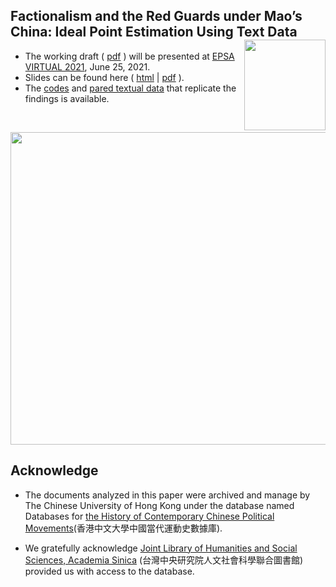 
## Factionalism and the Red Guards under Mao’s China: Ideal Point Estimation Using Text Data <img src="https://avatars3.githubusercontent.com/u/77121644?s=400&u=49ca6038b83b629a86d391bb2e4d19f8995918a5&v=4" width="130" height= 145 align="right" /> <br />  


- The working draft ( [pdf](https://raw.githack.com/davidycliao/redgaurds/master/paper/Factionalism_and_the_Red_Guards.pdf) ) will be presented at [EPSA VIRTUAL 2021](https://coms.events/epsa2021/data/sessions/en/session_131.html), June 25, 2021.
- Slides can be found here ( [html](https://raw.githack.com/davidycliao/redgaurds/master/slides/slides.html) | [pdf](https://raw.githack.com/davidycliao/redgaurds/master/slides/slides.pdf) ).
- The [codes]() and [pared textual data]() that replicate the findings is available. 
<br />


<p align="center">
  <img width="700" height="500" src="https://raw.githack.com/davidycliao/redgaurds/master/paper/poster.png" >
</p>





## Acknowledge 

- The documents analyzed in this paper were archived and manage by The Chinese University of Hong Kong under the database named Databases for [the History of Contemporary Chinese Political Movements](http://ccrd.usc.cuhk.edu.hk/Default.aspx?msg=%25u6ca1%25u6709%25u8ba2%25u9605%25uff0c%25u6b22%25u8fce%25u8ba2%25u9605%25uff01)(香港中文大學中國當代運動史數據庫).

-  We gratefully acknowledge [Joint Library of Humanities and Social Sciences, Academia Sinica](https://hslib.sinica.edu.tw/eng/frontpage) (台灣中央研究院人文社會科學聯合圖書館) provided us with access to the database.


